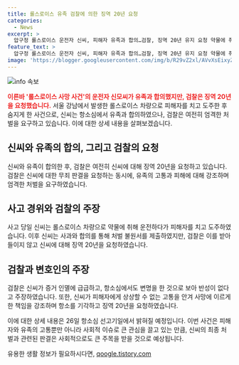 ```yaml
---
title: 롤스로이스 유족 검찰에 의한 징역 20년 요청
categories:
  - News
excerpt: >
  압구정 롤스로이스 운전자 신씨, 피해자 유족과 합의…검찰, 징역 20년 유지 요청 약물에 취한 채로 롤스로이스 운전 중 사망사고를 낸 신씨, 피해자 유족과 합의에도 불구하고 검찰은 징역 20년을 요청했다. 항소심에서도 유족 합의를 밝히며 죄가 가벼워지는 것이 아니라는 것 안다고 진술한 신씨에 대해, 검찰은 증거 인멸, 반성 부족이라며 항소 기각과 징역 20년을 요청했다. 1심 판결 유지를 기대하고 있다.
feature_text: >
  압구정 롤스로이스 운전자 신씨, 피해자 유족과 합의…검찰, 징역 20년 유지 요청 약물에 취한 채로 롤스로이스 운전 중 사망사고를 낸 신씨, 피해자 유족과 합의에도 불구하고 검찰은 징역 20년을 요청했다. 항소심에서도 유족 합의를 밝히며 죄가 가벼워지는 것이 아니라는 것 안다고 진술한 신씨에 대해, 검찰은 증거 인멸, 반성 부족이라며 항소 기각과 징역 20년을 요청했다. 1심 판결 유지를 기대하고 있다.
image: 'https://blogger.googleusercontent.com/img/b/R29vZ2xl/AVvXsEixyZcFfHzMRdzZMjFBmAUKJYCLCGyLL1o632UiGVXcaFdKo_bkvkuCioo0uUKlGfBVcT3P84aROyZIXSBEx3Aw5nCQ3pTgDom1WDC4m8eifvWiAmWEEVb4x6G_l8C0QH225ldMjyaFvpxGEBGNO37VmDTDMHGhJPq73UglMfDca1-0aw/s1600/blogspot.png'
---
```


<p><img src="https://blogger.googleusercontent.com/img/b/R29vZ2xl/AVvXsEixyZcFfHzMRdzZMjFBmAUKJYCLCGyLL1o632UiGVXcaFdKo_bkvkuCioo0uUKlGfBVcT3P84aROyZIXSBEx3Aw5nCQ3pTgDom1WDC4m8eifvWiAmWEEVb4x6G_l8C0QH225ldMjyaFvpxGEBGNO37VmDTDMHGhJPq73UglMfDca1-0aw/s1600/blogspot.png" alt="info 속보" /></p>

<p><b><span style="color: #ee2323;">이른바 '롤스로이스 사망 사건'의 운전자 신모씨가 유족과 합의했지만, 검찰은 징역 20년을 요청했습니다.</span></b> 서울 강남에서 발생한 롤스로이스 차량으로 피해자를 치고 도주한 후 숨지게 한 사건으로, 신씨는 항소심에서 유족과 합의하였으나, 검찰은 여전히 엄격한 처벌을 요구하고 있습니다. 이에 대한 상세 내용을 살펴보겠습니다. </p>

<h2 data-ke-size="size26">신씨와 유족의 합의, 그리고 검찰의 요청</h2>

<p>신씨와 유족이 합의한 후, 검찰은 여전히 신씨에 대해 징역 20년을 요청하고 있습니다. 검찰은 신씨에 대한 무죄 판결을 요청하는 동시에, 유족의 고통과 피해에 대해 강조하며 엄격한 처벌을 요구하였습니다.</p>

<h2 data-ke-size="size26">사고 경위와 검찰의 주장</h2>

<p>사고 당일 신씨는 롤스로이스 차량으로 약물에 취해 운전하다가 피해자를 치고 도주하였습니다. 이후 신씨는 사과와 합의를 통해 처벌 불원서를 제출하였지만, 검찰은 이를 받아들이지 않고 신씨에 대해 징역 20년을 요청하였습니다.</p>

<h2 data-ke-size="size26">검찰과 변호인의 주장</h2>

<p>검찰은 신씨가 증거 인멸에 급급하고, 항소심에서도 변명을 한 것으로 보아 반성이 없다고 주장하였습니다. 또한, 신씨가 피해자에게 상상할 수 없는 고통을 안겨 사망에 이르게 한 책임을 강조하며 항소를 기각하고 징역 20년을 요청하였습니다.</p>

<p>이에 대한 상세 내용은 26일 항소심 선고기일에서 밝혀질 예정입니다. 이번 사건은 피해자와 유족의 고통뿐만 아니라 사회적 이슈로 큰 관심을 끌고 있는 만큼, 신씨의 최종 처벌과 관련된 판결은 사회적으로도 큰 주목을 받을 것으로 예상됩니다.</p>
유용한 생활 정보가 필요하시다면, <a href="https://qoogle.tistory.com" rel="dofollow">qoogle.tistory.com</a>


